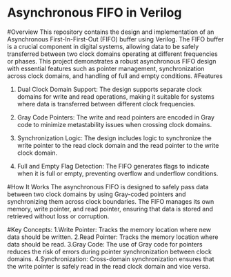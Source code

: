 # Asynchronous FIFO in Verilog
#Overview
This repository contains the design and implementation of an Asynchronous First-In-First-Out (FIFO) buffer using Verilog. The FIFO buffer is a crucial component in digital systems, allowing data to be safely transferred between two clock domains operating at different frequencies or phases. This project demonstrates a robust asynchronous FIFO design with essential features such as pointer management, synchronization across clock domains, and handling of full and empty conditions.
#Features
1. Dual Clock Domain Support: The design supports separate clock domains for write and read operations, making it suitable for systems where data is transferred between different clock frequencies.

2. Gray Code Pointers: The write and read pointers are encoded in Gray code to minimize metastability issues when crossing clock domains.

3. Synchronization Logic: The design includes logic to synchronize the write pointer to the read clock domain and the read pointer to the write clock domain.

4. Full and Empty Flag Detection: The FIFO generates flags to indicate when it is full or empty, preventing overflow and underflow conditions.

#How It Works
The asynchronous FIFO is designed to safely pass data between two clock domains by using Gray-coded pointers and synchronizing them across clock boundaries. The FIFO manages its own memory, write pointer, and read pointer, ensuring that data is stored and retrieved without loss or corruption.

#Key Concepts:
1.Write Pointer: Tracks the memory location where new data should be written.
2.Read Pointer: Tracks the memory location where data should be read.
3.Gray Code: The use of Gray code for pointers reduces the risk of errors during pointer synchronization between clock domains.
4.Synchronization: Cross-domain synchronization ensures that the write pointer is safely read in the read clock domain and vice versa.
